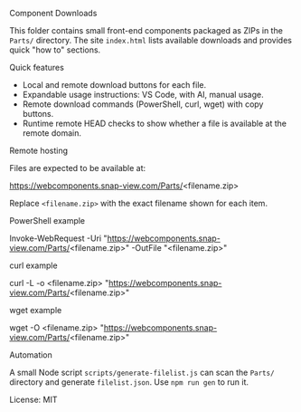 Component Downloads

This folder contains small front-end components packaged as ZIPs in the `Parts/` directory. The site `index.html` lists available downloads and provides quick "how to" sections.

Quick features

- Local and remote download buttons for each file.
- Expandable usage instructions: VS Code, with AI, manual usage.
- Remote download commands (PowerShell, curl, wget) with copy buttons.
- Runtime remote HEAD checks to show whether a file is available at the remote domain.

Remote hosting

Files are expected to be available at:

https://webcomponents.snap-view.com/Parts/<filename.zip>

Replace `<filename.zip>` with the exact filename shown for each item.

PowerShell example

Invoke-WebRequest -Uri "https://webcomponents.snap-view.com/Parts/<filename.zip>" -OutFile "<filename.zip>"

curl example

curl -L -o <filename.zip> "https://webcomponents.snap-view.com/Parts/<filename.zip>"

wget example

wget -O <filename.zip> "https://webcomponents.snap-view.com/Parts/<filename.zip>"

Automation

A small Node script `scripts/generate-filelist.js` can scan the `Parts/` directory and generate `filelist.json`. Use `npm run gen` to run it.

License: MIT
